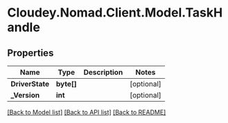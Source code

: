 # Cloudey.Nomad.Client.Model.TaskHandle

## Properties

Name | Type | Description | Notes
------------ | ------------- | ------------- | -------------
**DriverState** | **byte[]** |  | [optional] 
**_Version** | **int** |  | [optional] 

[[Back to Model list]](../README.md#documentation-for-models) [[Back to API list]](../README.md#documentation-for-api-endpoints) [[Back to README]](../README.md)


